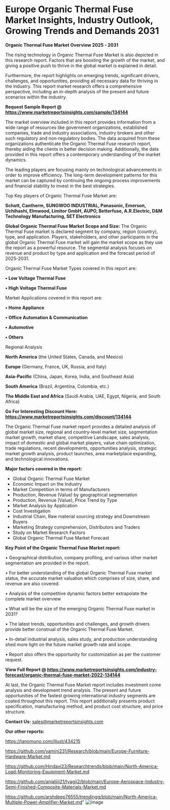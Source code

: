 # Europe Organic Thermal Fuse Market Insights, Industry Outlook, Growing Trends and Demands 2031

<Strong> Organic Thermal Fuse Market Overview 2025 - 2031</strong>

The rising technology in Organic Thermal Fuse Market is also depicted in this research report. Factors that are boosting the growth of the market, and giving a positive push to thrive in the global market is explained in detail.

Furthermore, the report highlights on emerging trends, significant drivers, challenges, and opportunities, providing all necessary data for thriving in the industry. This report market research offers a comprehensive perspective, including an in-depth analysis of the present and future scenarios within the industry.

<strong>Request Sample Report @ <a href=https://www.marketreportsinsights.com/sample/134144>https://www.marketreportsinsights.com/sample/134144</a></strong>

The market overview included in this report provides information from a wide range of resources like government organizations, established companies, trade and industry associations, industry brokers and other such regulatory and non-regulatory bodies. The data acquired from these organizations authenticate the Organic Thermal Fuse research report, thereby aiding the clients in better decision making. Additionally, the data provided in this report offers a contemporary understanding of the market dynamics.

The leading players are focusing mainly on technological advancements in order to improve efficiency. The long-term development patterns for this market can be captured by continuing the ongoing process improvements and financial stability to invest in the best strategies.

Top Key players of Organic Thermal Fuse Market are:

<strong>Schott, Cantherm, SUNGWOO INDUSTRIAL, Panasonic, Emerson, Uchihashi, Elmwood, Limitor GmbH, AUPO, Betterfuse, A.R.Electric, D&M Technology Manufacturing, SET Electronics</strong>

<strong><b>Global Organic Thermal Fuse Market Scope and Size:</b></strong>
The Organic Thermal Fuse market is declared segment by company, region (country), type, and application. Players, stakeholders, and other participants in the global Organic Thermal Fuse market will gain the market scope as they use the report as a powerful resource. The segmental analysis focuses on revenue and product by type and application and the forecast period of 2025-2031.

Organic Thermal Fuse Market Types covered in this report are:

<strong>• Low Voltage Thermal Fuse

• High Voltage Thermal Fuse</strong>

Market Applications covered in this report are:

<strong>• Home Appliance

• Office Automation & Communication

• Automotive

• Others</strong> 

Regional Analysis

<strong>North America</strong> (the United States, Canada, and Mexico)

<strong>Europe</strong> (Germany, France, UK, Russia, and Italy)

<strong>Asia-Pacific</strong> (China, Japan, Korea, India, and Southeast Asia)

<strong>South America</strong> (Brazil, Argentina, Colombia, etc.)

<strong>The Middle East and Africa</strong> (Saudi Arabia, UAE, Egypt, Nigeria, and South Africa)

<strong>Go For Interesting Discount Here: <a href=https://www.marketreportsinsights.com/discount/134144>https://www.marketreportsinsights.com/discount/134144</a></strong>

The Organic Thermal Fuse market report provides a detailed analysis of global market size, regional and country-level market size, segmentation market growth, market share, competitive Landscape, sales analysis, impact of domestic and global market players, value chain optimization, trade regulations, recent developments, opportunities analysis, strategic market growth analysis, product launches, area marketplace expanding, and technological innovations.

<strong><b>Major factors covered in the report:</b></strong>
<ul>
  <li>Global Organic Thermal Fuse Market </li>
  <li>Economic Impact on the Industry</li>
  <li>Market Competition in terms of Manufacturers</li>
  <li>Production, Revenue (Value) by geographical segmentation</li>
  <li>Production, Revenue (Value), Price Trend by Type</li>
  <li>Market Analysis by Application</li>
  <li>Cost Investigation</li>
  <li>Industrial Chain, Raw material sourcing strategy and Downstream Buyers</li>
  <li>Marketing Strategy comprehension, Distributors and Traders</li>
  <li>Study on Market Research Factors</li>
  <li>Global Organic Thermal Fuse Market Forecast</li>
</ul>

<strong><b>Key Point of the Organic Thermal Fuse Market report:</b></strong>

• Geographical distribution, company profiling, and various other market segmentation are provided in the report.

• For better understanding of the global Organic Thermal Fuse market status, the accurate market valuation which comprises of size, share, and revenue are also covered.

• Analysis of the competitive dynamic factors better extrapolate the complete market overview

• What will be the size of the emerging Organic Thermal Fuse market in 2031?

• The latest trends, opportunities and challenges, and growth drivers provide better construal of the Organic Thermal Fuse Market.

• In-detail industrial analysis, sales study, and production understanding shed more light on the future market growth rate and scope.

• Report also offers the opportunity for customization as per the customer request.

<strong><b>View Full Report @ <a href=https://www.marketreportsinsights.com/industry-forecast/organic-thermal-fuse-market-2022-134144>https://www.marketreportsinsights.com/industry-forecast/organic-thermal-fuse-market-2022-134144</a></b></strong>


At last, the Organic Thermal Fuse Market report includes investment come analysis and development trend analysis. The present and future opportunities of the fastest growing international industry segments are coated throughout this report. This report additionally presents product specification, manufacturing method, and product cost structure, and price structure.

<strong>Contact Us:</strong>
sales@marketreportsinsights.com

<strong>Our other reports:</strong>

<a href=https://tanomuno.com/illust/434215>https://tanomuno.com/illust/434215</a>

<a href=https://github.com/yamini231/Research/blob/main/Europe-Furniture-Hardware-Market.md>https://github.com/yamini231/Research/blob/main/Europe-Furniture-Hardware-Market.md</a>

<a href=https://github.com/Hindavi23/Researchtrends/blob/main/North-America-Load-Monitoring-Equipment-Market.md>https://github.com/Hindavi23/Researchtrends/blob/main/North-America-Load-Monitoring-Equipment-Market.md</a>

<a href=https://github.com/anjaliiii21/tyagii2/blob/main/Europe-Aerospace-Industry-Semi-Finished-Composite-Materials-Market.md>https://github.com/anjaliiii21/tyagii2/blob/main/Europe-Aerospace-Industry-Semi-Finished-Composite-Materials-Market.md</a>

<a href=https://github.com/arshdeep76555/trendingg/blob/main/North-America-Multiple-Power-Amplifier-Market.md>https://github.com/arshdeep76555/trendingg/blob/main/North-America-Multiple-Power-Amplifier-Market.md</a>"
![image](https://github.com/user-attachments/assets/fb0939cc-a3b8-4e5d-95b2-617c5e007250)
